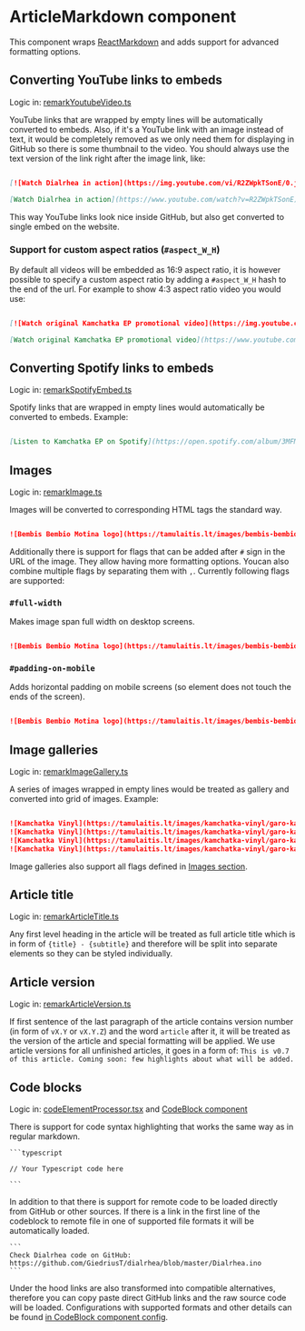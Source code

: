 # ArticleMarkdown component

This component wraps [ReactMarkdown](https://github.com/remarkjs/react-markdown) and adds support for advanced formatting options.


## Converting YouTube links to embeds

Logic in: [remarkYoutubeVideo.ts](./utils/remarkYoutubeVideo.ts)

YouTube links that are wrapped by empty lines will be automatically converted to embeds. Also, if it's a YouTube link with an image instead of text, it would be completely removed as we only need them for displaying in GitHub so there is some thumbnail to the video. You should always use the text version of the link right after the image link, like:

```markdown

[![Watch Dialrhea in action](https://img.youtube.com/vi/R2ZWpkTSonE/0.jpg)](https://www.youtube.com/watch?v=R2ZWpkTSonE)

[Watch Dialrhea in action](https://www.youtube.com/watch?v=R2ZWpkTSonE)

```

This way YouTube links look nice inside GitHub, but also get converted to single embed on the website.


### Support for custom aspect ratios (`#aspect_W_H`)

By default all videos will be embedded as 16:9 aspect ratio, it is however possible to specify a custom aspect ratio by adding a `#aspect_W_H` hash to the end of the url. For example to show 4:3 aspect ratio video you would use:

```markdown

[![Watch original Kamchatka EP promotional video](https://img.youtube.com/vi/Xfbk_47v_1w/0.jpg)](https://www.youtube.com/watch?v=Xfbk_47v_1w)

[Watch original Kamchatka EP promotional video](https://www.youtube.com/watch?v=Xfbk_47v_1w#aspect_4_3)

```


## Converting Spotify links to embeds
Logic in: [remarkSpotifyEmbed.ts](./utils/remarkSpotifyEmbed.ts)

Spotify links that are wrapped in empty lines would automatically be converted to embeds. Example:

```markdown

[Listen to Kamchatka EP on Spotify](https://open.spotify.com/album/3MFM6vUUTnfpY3vG2Wu7vI)

```


## Images
Logic in: [remarkImage.ts](./utils/remarkImage.ts)

Images will be converted to corresponding HTML tags the standard way.

```markdown

![Bembis Bembio Motina logo](https://tamulaitis.lt/images/bembis-bembio-motina/bembis-bembio-motina-logo-strip.webp)

```

Additionally there is support for flags that can be added after `#` sign in the URL of the image. They allow having more formatting options. Youcan also combine multiple flags by separating them with `,`. Currently following flags are supported:


### `#full-width`

Makes image span full width on desktop screens.

```markdown

![Bembis Bembio Motina logo](https://tamulaitis.lt/images/bembis-bembio-motina/bembis-bembio-motina-logo-strip.webp#full-width)

```


### `#padding-on-mobile`

Adds horizontal padding on mobile screens (so element does not touch the ends of the screen).

```markdown

![Bembis Bembio Motina logo](https://tamulaitis.lt/images/bembis-bembio-motina/bembis-bembio-motina-logo-strip.webp#padding-on-mobile)

```


## Image galleries
Logic in: [remarkImageGallery.ts](./utils/remarkImageGallery.ts)

A series of images wrapped in empty lines would be treated as gallery and converted into grid of images. Example:

```markdown

![Kamchatka Vinyl](https://tamulaitis.lt/images/kamchatka-vinyl/garo-kamchatka-ep-vinyl-horizontal.jpg)
![Kamchatka Vinyl](https://tamulaitis.lt/images/kamchatka-vinyl/garo-kamchatka-ep-vinyl-horizontal.jpg)
![Kamchatka Vinyl](https://tamulaitis.lt/images/kamchatka-vinyl/garo-kamchatka-ep-vinyl-horizontal.jpg)
![Kamchatka Vinyl](https://tamulaitis.lt/images/kamchatka-vinyl/garo-kamchatka-ep-vinyl-horizontal.jpg)

```

Image galleries also support all flags defined in [Images section](#images).


## Article title
Logic in: [remarkArticleTitle.ts](./utils/remarkArticleTitle.ts)

Any first level heading in the article will be treated as full article title which is in form of `{title} - {subtitle}` and therefore will be split into separate elements so they can be styled individually.


## Article version
Logic in: [remarkArticleVersion.ts](./utils/remarkArticleVersion.ts)

If first sentence of the last paragraph of the article contains version number (in form of `vX.Y` or `vX.Y.Z`) and the word `article` after it, it will be treated as the version of the article and special formatting will be applied. We use article versions for all unfinished articles, it goes in a form of: `This is v0.7 of this article. Coming soon: few highlights about what will be added.`


## Code blocks
Logic in: [codeElementProcessor.tsx](./utils/codeElementProcessor.tsx) and [CodeBlock component](../CodeBlock/CodeBlock.tsx)

There is support for code syntax highlighting that works the same way as in regular markdown.

````
```typescript

// Your Typescript code here

```
````

In addition to that there is support for remote code to be loaded directly from GitHub or other sources. If there is a link in the first line of the codeblock to remote file in one of supported file formats it will be automatically loaded.

````
```
Check Dialrhea code on GitHub: https://github.com/GiedriusT/dialrhea/blob/master/Dialrhea.ino
```
````

Under the hood links are also transformed into compatible alternatives, therefore you can copy paste direct GitHub links and the raw source code will be loaded. Configurations with supported formats and other details can be found [in CodeBlock component config](../CodeBlock/config.ts).